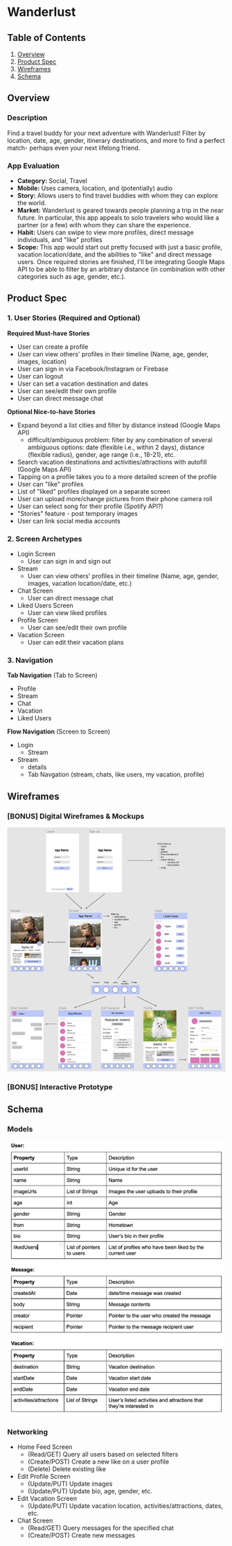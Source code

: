 # Wanderlust

## Table of Contents
1. [Overview](#Overview)
1. [Product Spec](#Product-Spec)
1. [Wireframes](#Wireframes)
2. [Schema](#Schema)

## Overview
### Description
Find a travel buddy for your next adventure with Wanderlust! Filter by location, date, age, gender, itinerary destinations, and more to find a perfect match- perhaps even your next lifelong friend. 

### App Evaluation
- **Category:** Social, Travel
- **Mobile:** Uses camera, location, and (potentially) audio
- **Story:** Allows users to find travel buddies with whom they can explore the world. 
- **Market:** Wanderlust is geared towards people planning a trip in the near future. In particular, this app appeals to solo travelers who would like a partner (or a few) with whom they can share the experience. 
- **Habit:** Users can swipe to view more profiles, direct message individuals, and "like" profiles
- **Scope:** This app would start out pretty focused with just a basic profile, vacation location/date, and the abilities to "like" and direct message users. Once required stories are finished, I'll be integrating Google Maps API to be able to filter by an arbitrary distance (in combination with other categories such as age, gender, etc.). 

## Product Spec

### 1. User Stories (Required and Optional)

**Required Must-have Stories**

* User can create a profile
* User can view others' profiles in their timeline (Name, age, gender, images, location) 
* User can sign in via Facebook/Instagram or Firebase
* User can logout
* User can set a vacation destination and dates
* User can see/edit their own profile 
* User can direct message chat

**Optional Nice-to-have Stories**

* Expand beyond a list cities and filter by distance instead (Google Maps API)
    * difficult/ambiguous problem: filter by any combination of several ambiguous options: date (flexible i.e., within 2 days), distance (flexible radius), gender, age range (i.e., 18-21), etc.
* Search vacation destinations and activities/attractions with autofill (Google Maps API)
* Tapping on a profile takes you to a more detailed screen of the profile 
* User can "like" profiles
* List of "liked" profiles displayed on a separate screen
* User can upload more/change pictures from their phone camera roll
* User can select song for their profile (Spotify API?)
* "Stories" feature - post temporary images
* User can link social media accounts


### 2. Screen Archetypes

* Login Screen
   * User can sign in and sign out 
* Stream
   * User can view others' profiles in their timeline (Name, age, gender, images, vacation location/date, etc.)
* Chat Screen
   * User can direct message chat
* Liked Users Screen
   * User can view liked profiles
* Profile Screen
   * User can see/edit their own profile 
* Vacation Screen
   * User can edit their vacation plans
 

### 3. Navigation

**Tab Navigation** (Tab to Screen)

* Profile
* Stream
* Chat
* Vacation
* Liked Users

**Flow Navigation** (Screen to Screen)

* Login
   * Stream
* Stream
   * details
   * Tab Navgation (stream, chats, like users, my vacation, profile)
   

## Wireframes
### [BONUS] Digital Wireframes & Mockups
<img src="https://github.com/sophiatxiang/Wanderlust/blob/master/wireframes.png" width=600>

### [BONUS] Interactive Prototype

## Schema 
### Models

<img src="https://github.com/sophiatxiang/Wanderlust/blob/master/data%20models.png" width=600>


### Networking

* Home Feed Screen
    * (Read/GET) Query all users based on selected filters 
    * (Create/POST) Create a new like on a user profile
    * (Delete) Delete existing like
* Edit Profile Screen
    * (Update/PUT) Update images
    * (Update/PUT) Update bio, age, gender, etc.
* Edit Vacation Screen
    * (Update/PUT) Update vacation location, activities/attractions, dates, etc.
* Chat Screen
    * (Read/GET) Query messages for the specified chat
    * (Create/POST) Create new messages

